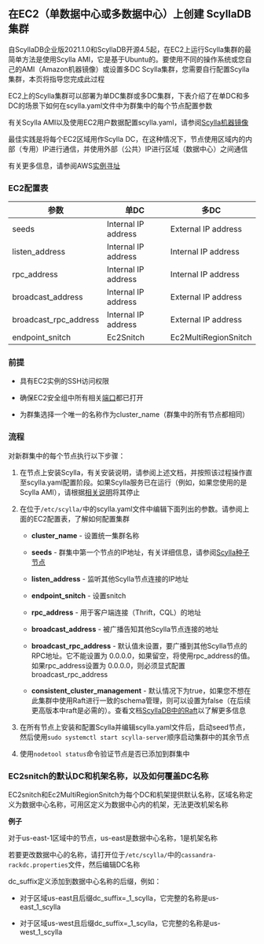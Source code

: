## 在EC2（单数据中心或多数据中心）上创建 ScyllaDB 集群

自ScyllaDB企业版2021.1.0和ScyllaDB开源4.5起，在EC2上运行Scylla集群的最简单方法是使用Scylla AMI，它是基于Ubuntu的。要使用不同的操作系统或您自己的AMI（Amazon机器镜像）或设置多DC Scylla集群，您需要自行配置Scylla集群，本页将指导您完成此过程

EC2上的Scylla集群可以部署为单DC集群或多DC集群，下表介绍了在单DC和多DC的场景下如何在scylla.yaml文件中为群集中的每个节点配置参数

有关Scylla AMI以及使用EC2用户数据配置scylla.yaml，请参阅[Scylla机器镜像](https://github.com/scylladb/scylla-machine-image)

最佳实践是将每个EC2区域用作Scylla DC，在这种情况下，节点使用区域内的内部（专用）IP进行通信，并使用外部（公共）IP进行区域（数据中心）之间通信

有关更多信息，请参阅AWS[实例寻址](http://docs.aws.amazon.com/AWSEC2/latest/UserGuide/using-instance-addressing.html)

### EC2配置表

| 参数  | 单DC | 多DC |
| --- | --- | --- |
| seeds | Internal IP address | External IP address |
| listen_address | Internal IP address | Internal IP address |
| rpc_address | Internal IP address | Internal IP address |
| broadcast_address | Internal IP address | External IP address |
| broadcast_rpc_address | Internal IP address | External IP address |
| endpoint_snitch | Ec2Snitch | Ec2MultiRegionSnitch |

### 前提

- 具有EC2实例的SSH访问权限

- 确保EC2安全组中所有相关[端口](https://opensource.docs.scylladb.com/stable/operating-scylla/admin.html#cqlsh-networking)都已打开

- 为群集选择一个唯一的名称作为cluster_name（群集中的所有节点都相同）


### 流程

对新群集中的每个节点执行以下步骤：

1. 在节点上安装Scylla，有关安装说明，请参阅上述文档，并按照该过程操作直至scylla.yaml配置阶段。如果Scylla服务已在运行（例如，如果您使用的是Scylla AMI），请根据[相关说明](https://opensource.docs.scylladb.com/stable/operating-scylla/procedures/cluster-management/clear-data.html)将其停止

2. 在位于`/etc/scylla/`中的scylla.yaml文件中编辑下面列出的参数。请参阅上面的EC2配置表，了解如何配置集群

     - **cluster_name** - 设置统一集群名称

     - **seeds** - 群集中第一个节点的IP地址，有关详细信息，请参阅[Scylla种子节点](https://opensource.docs.scylladb.com/stable/kb/seed-nodes.html)

     - **listen_address** - 监听其他Scylla节点连接的IP地址

     - **endpoint_snitch** - 设置snitch

     - **rpc_address** - 用于客户端连接（Thrift，CQL）的地址

     - **broadcast_address** - 被广播告知其他Scylla节点连接的地址

     - **broadcast_rpc_address** - 默认值未设置，要广播到其他Scylla节点的RPC地址。它不能设置为 0.0.0.0，如果留空，将使用rpc_address的值。如果rpc_address设置为 0.0.0.0，则必须显式配置broadcast_rpc_address

     - **consistent_cluster_management** - 默认情况下为true，如果您不想在此集群中使用Raft进行一致的schema管理，则可以设置为false（在后续更高版本中raft是必需的）。查看文档[ScyllaDB中的Raft](https://opensource.docs.scylladb.com/stable/architecture/raft.html)以了解更多信息

3. 在所有节点上安装和配置Scylla并编辑scylla.yaml文件后，启动seed节点，然后使用`sudo systemctl start scylla-server`顺序启动集群中的其余节点

4. 使用`nodetool status`命令验证节点是否已添加到群集中

### EC2snitch的默认DC和机架名称，以及如何覆盖DC名称

EC2snitch和Ec2MultiRegionSnitch为每个DC和机架提供默认名称，区域名称定义为数据中心名称，可用区定义为数据中心内的机架，无法更改机架名称

**例子**

对于us-east-1区域中的节点，us-east是数据中心名称，1是机架名称

若要更改数据中心的名称，请打开位于`/etc/scylla/`中的`cassandra-rackdc.properties`文件，然后编辑DC名称

dc_suffix定义添加到数据中心名称的后缀，例如：

- 对于区域us-east且后缀dc_suffix=_1_scylla，它完整的名称是us-east_1_scylla

- 对于区域us-west且后缀dc_suffix=_1_scylla，它完整的名称是us-west_1_scylla